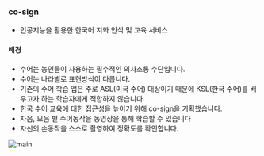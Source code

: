 ### co-sign
  - 인공지능을 활용한 한국어 지화 인식 및 교육 서비스
#### 배경
  - 수어는 농인들이 사용하는 필수적인 의사소통 수단입니다.
  - 수어는 나라별로 표현방식이 다릅니다.
  - 기존의 수어 학습 앱은 주로 ASL(미국 수어) 대상이기 때문에 KSL(한국 수어)를 배우고자 하는 학습자에게 적합하지 않습니다.
  - 한국 수어 교육에 대한 접근성을 높이기 위해 co-sign을 기획했습니다.
  - 자음, 모음 별 수어동작을 동영상을 통해 학습할 수 있습니다
  - 자신의 손동작을 스스로 촬영하여 정확도를 확인합니다.

<img src="https://github.com/dahyeon777/co-sign/assets/168621121/1093dceb-d63f-4b67-87cd-0e0e05c2dc72" alt="main">


